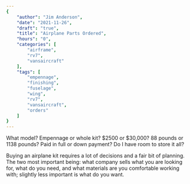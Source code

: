 ```yaml
---
{
	"author": "Jim Anderson",
	"date": "2021-11-26",
	"draft": "true",
	"title": "Airplane Parts Ordered",
	"hours": "0",
	"categories": [
		"airframe",
		"rv7",
		"vansaircraft"
	],
	"tags": [
		"empennage",
		"finishing",
		"fuselage",
		"wing",
		"rv7",
		"vansaircraft",
		"orders"
	]
}
---
```


What model? Empennage or whole kit? $2500 or $30,000? 88 pounds or 1138 pounds? Paid in full or down payment? Do I have room to store it all?

<!--more-->

Buying an airplane kit requires a lot of decisions and a fair bit of planning. The two most important being: what company sells what you are looking for, what do you need, and what materials are you comfortable working with; slightly less important is what do you want.